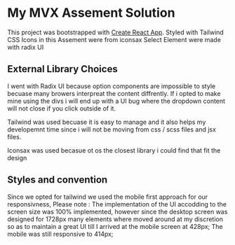 # My MVX Assement Solution

This project was bootstrapped with [Create React App](https://github.com/facebook/create-react-app).
Styled with Tailwind CSS 
Icons in this Assement were from iconsax
Select Element were made with radix UI

## External Library Choices

I went with Radix UI because option components are impossible to style becuase many browers interpreat the content diffrently. If i opted to make mine using the divs i will end up with a UI bug where the dropdown content  will not close if you click outside of it.

Tailwind was used becuase it is easy to manage and it also helps my developemnt time since i will not be moving from css / scss files and jsx files.

Iconsax was used becasue ot os the closest library i could find that fit the design

## Styles and convention

Since we opted for tailwind we used the mobile first approach for our responsivness, 
Please note : The implementation of the UI accodding to the screen size was 100% implemented, however since the desktop screen was designed for 1728px many elements where moved around at my discretion so as to maintain a great UI till I arrived at the mobile screen at 428px; The mobile was still responsive to 414px;

